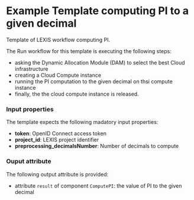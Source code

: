 # Example Template computing PI to a given decimal

Template of LEXIS workflow computing PI.

The Run workflow for this template is executing the following steps:
* asking the Dynamic Allocation Module (DAM) to select the best Cloud infrastructure
* creating a Cloud Compute instance
* running the PI computation to the given decimal on thsi compute instance
* finally, the the cloud compute instance is released.

### Input properties

The template expects the following madatory input properties:
*  **token**: OpenID Connect access token
* **project_id**: LEXIS project identifier
* **preprocessing_decimalsNumber**: Number of decimals to compute

### Ouput attribute

The following output attribute is provided:
* attribute `result` of component `ComputePI`: the value of PI to the given decimal

